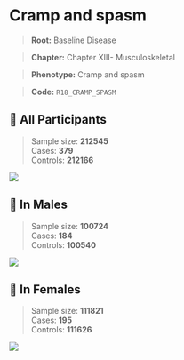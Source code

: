 # Cramp and spasm

> **Root:** Baseline Disease  

> **Chapter:** Chapter XIII- Musculoskeletal  

> **Phenotype:** Cramp and spasm  

> **Code:** `R18_CRAMP_SPASM`

## 🧪 All Participants  
> Sample size: **212545**  
> Cases: **379**  
> Controls: **212166**
<img src="/Disease/Figures/ALL/Incidence/R18_CRAMP_SPASM.png"/>
<CsvTable src="/Disease_Data/ALL/Incidence/COX_R18_CRAMP_SPASM.csv" label="🔍 View full results" />

## 👨 In Males  
> Sample size: **100724**  
> Cases: **184**  
> Controls: **100540**
<img src="/Disease/Figures/Male/Incidence/R18_CRAMP_SPASM.png"/>
<CsvTable src="/Disease_Data/Male/Incidence/COX_R18_CRAMP_SPASM.csv" label="🔍 View full results" />

## 👩 In Females  
> Sample size: **111821**  
> Cases: **195**  
> Controls: **111626**
<img src="/Disease/Figures/Female/Incidence/R18_CRAMP_SPASM.png"/>
<CsvTable src="/Disease_Data/Female/Incidence/COX_R18_CRAMP_SPASM.csv" label="🔍 View full results" />
